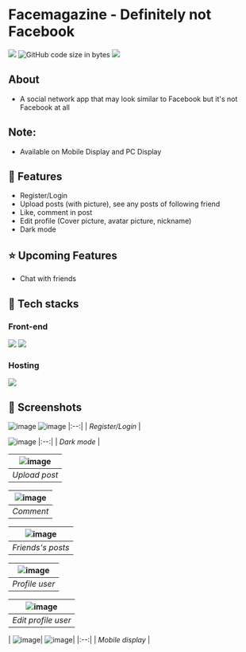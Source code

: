 # Facemagazine - Definitely not Facebook
<img src="https://img.shields.io/github/issues/anhduy1202/Not-Reddit"/> ![GitHub code size in bytes](https://img.shields.io/github/languages/code-size/anhduy1202/Not-Reddit) <img src="https://img.shields.io/github/license/anhduy1202/Not-Reddit"/>

## About
* A social network app that may look similar to Facebook but it's not Facebook at all

## Note:
* Available on Mobile Display and PC Display

## 🤖 Features
* Register/Login
* Upload posts (with picture), see any posts of following friend
* Like, comment in post
* Edit profile (Cover picture, avatar picture, nickname)
* Dark mode

## ⭐ Upcoming Features 
* Chat with friends

## 🤖 Tech stacks
### Front-end
<img src="https://img.shields.io/badge/javascript-%23323330.svg?style=for-the-badge&logo=javascript&logoColor=%23F7DF1E" > <img src="https://img.shields.io/badge/react-%2320232a.svg?style=for-the-badge&logo=react&logoColor=%2361DAFB" >

### Hosting
<img src="https://img.shields.io/badge/vercel-%23000000.svg?style=for-the-badge&logo=vercel&logoColor=white" >

## 👾 Screenshots

![image](https://user-images.githubusercontent.com/94590046/213778523-83b4740b-5808-4e74-aaa9-d719a26fd9ae.png) ![image](https://user-images.githubusercontent.com/94590046/213778606-c189c1eb-199a-4eeb-a870-f61bd221464e.png)
|:--:| 
| *Register/Login* |

![image](https://user-images.githubusercontent.com/94590046/213778360-483e7a84-d2d0-4a93-af82-6968bdc42f56.png)
|:--:| 
| *Dark mode* |

| ![image](https://user-images.githubusercontent.com/94590046/213779433-f234518e-aeb1-4d74-9bd4-00411b41d448.png)| 
|:--:| 
| *Upload post* |

| ![image](https://user-images.githubusercontent.com/94590046/213779533-8eab1e59-117f-42be-bd77-9bf09f92fd82.png)| 
|:--:| 
| *Comment* |

| ![image](https://user-images.githubusercontent.com/94590046/213779681-9c106e0c-b31e-424a-9497-23c3ab369f33.png)| 
|:--:| 
| *Friends's posts* |

| ![image](https://user-images.githubusercontent.com/94590046/213779732-25e54ecc-f35d-4bea-ad8f-f20f44533540.png)| 
|:--:| 
| *Profile user* |

| ![image](https://user-images.githubusercontent.com/94590046/213779830-0791ee2a-3d00-4c8e-87d4-c7723e85a429.png)| 
|:--:| 
| *Edit profile user* |

| ![image](https://user-images.githubusercontent.com/94590046/213781196-9b0216f0-0b1e-488b-8a82-f2665d4e9fbf.png)| ![image](https://user-images.githubusercontent.com/94590046/213780107-becb7c92-bb74-4434-8197-eb0a7ca26803.png)|
|:--:| 
| *Mobile display* |
